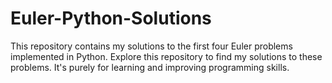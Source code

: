 # Euler-Python-Solutions
This repository contains my solutions to the first four Euler problems implemented in Python. Explore this repository to find my solutions to these problems. It's purely for learning and improving programming skills.
